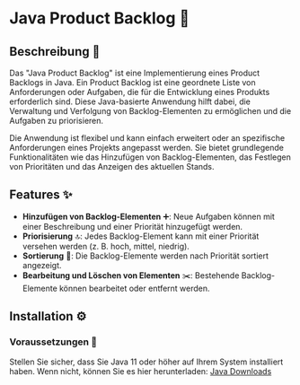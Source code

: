 # Java Product Backlog 🚀

## Beschreibung 📝

Das "Java Product Backlog" ist eine Implementierung eines Product Backlogs in Java. Ein Product Backlog ist eine geordnete Liste von Anforderungen oder Aufgaben, die für die Entwicklung eines Produkts erforderlich sind. Diese Java-basierte Anwendung hilft dabei, die Verwaltung und Verfolgung von Backlog-Elementen zu ermöglichen und die Aufgaben zu priorisieren.

Die Anwendung ist flexibel und kann einfach erweitert oder an spezifische Anforderungen eines Projekts angepasst werden. Sie bietet grundlegende Funktionalitäten wie das Hinzufügen von Backlog-Elementen, das Festlegen von Prioritäten und das Anzeigen des aktuellen Stands.

## Features ✨

- **Hinzufügen von Backlog-Elementen** ➕: Neue Aufgaben können mit einer Beschreibung und einer Priorität hinzugefügt werden.
- **Priorisierung** 🔝: Jedes Backlog-Element kann mit einer Priorität versehen werden (z. B. hoch, mittel, niedrig).
- **Sortierung** 🔄: Die Backlog-Elemente werden nach Priorität sortiert angezeigt.
- **Bearbeitung und Löschen von Elementen** ✂️: Bestehende Backlog-Elemente können bearbeitet oder entfernt werden.

## Installation ⚙️

### Voraussetzungen 🔧

Stellen Sie sicher, dass Sie Java 11 oder höher auf Ihrem System installiert haben. Wenn nicht, können Sie es hier herunterladen: [Java Downloads](https://www.oracle.com/java/technologies/javase-jdk11-downloads.html)


